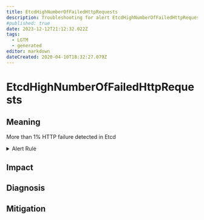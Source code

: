 ```yaml
---
title: EtcdHighNumberOfFailedHttpRequests
description: Troubleshooting for alert EtcdHighNumberOfFailedHttpRequests
#published: true
date: 2023-12-12T21:12:32.022Z
tags: 
  - LGTM
  - generated
editor: markdown
dateCreated: 2020-04-10T18:32:27.079Z
---
```


# EtcdHighNumberOfFailedHttpRequests

## Meaning
[//]: # "Short paragraph that explains what the alert means"
More than 1% HTTP failure detected in Etcd

<details>
  <summary>Alert Rule</summary>

{{% rule "etcd/etcd-internal.yml" "EtcdHighNumberOfFailedHttpRequests" %}}

<!-- Rule when generated

```yaml
alert: EtcdHighNumberOfFailedHttpRequests
expr: sum(rate(etcd_http_failed_total[1m])) BY (method) / sum(rate(etcd_http_received_total[1m])) BY (method) > 0.01
for: 2m
labels:
    severity: warning
annotations:
    summary: Etcd high number of failed HTTP requests (instance {{ $labels.instance }})
    description: |-
        More than 1% HTTP failure detected in Etcd
          VALUE = {{ $value }}
          LABELS = {{ $labels }}
    runbook: https://github.com/srerun/prometheus-alerts/blob/main/content/runbooks/etcd-internal/EtcdHighNumberOfFailedHttpRequests.md

```

-->

</details>


## Impact
[//]: # "What could / will happen if the alert is not addressed"



## Diagnosis
[//]: # "Steps to take to identify the cause of the problem"



## Mitigation
[//]: # "The steps necessary to resolve the alert"
